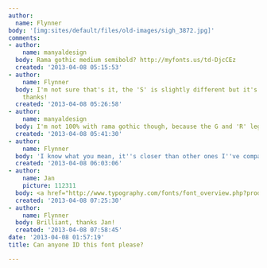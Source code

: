 ```yaml
---
author:
  name: Flynner
body: '[img:sites/default/files/old-images/sigh_3872.jpg]'
comments:
- author:
    name: manyaldesign
  body: Rama gothic medium semibold? http://myfonts.us/td-DjcCEz
  created: '2013-04-08 05:15:53'
- author:
    name: Flynner
  body: I'm not sure that's it, the 'S' is slightly different but it's very close,
    thanks!
  created: '2013-04-08 05:26:58'
- author:
    name: manyaldesign
  body: I'm not 100% with rama gothic though, because the G and 'R' leg seems different.
  created: '2013-04-08 05:41:30'
- author:
    name: Flynner
  body: 'I know what you mean, it''s closer than other ones I''ve compared it to. '
  created: '2013-04-08 06:03:06'
- author:
    name: Jan
    picture: 112311
  body: <a href="http://www.typography.com/fonts/font_overview.php?productLineID=100013&path=head">Knockout</a>.
  created: '2013-04-08 07:25:30'
- author:
    name: Flynner
  body: Brilliant, thanks Jan!
  created: '2013-04-08 07:58:45'
date: '2013-04-08 01:57:19'
title: Can anyone ID this font please?

---
```

